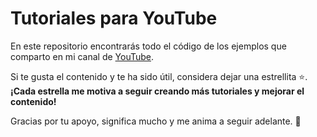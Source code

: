 # Tutoriales para YouTube

En este repositorio encontrarás todo el código de los ejemplos que comparto en mi canal de [YouTube](https://www.youtube.com/@johnserranodev).

Si te gusta el contenido y te ha sido útil, considera dejar una estrellita ⭐. **¡Cada estrella me motiva a seguir creando más tutoriales y mejorar el contenido!**

Gracias por tu apoyo, significa mucho y me anima a seguir adelante. 🙌
